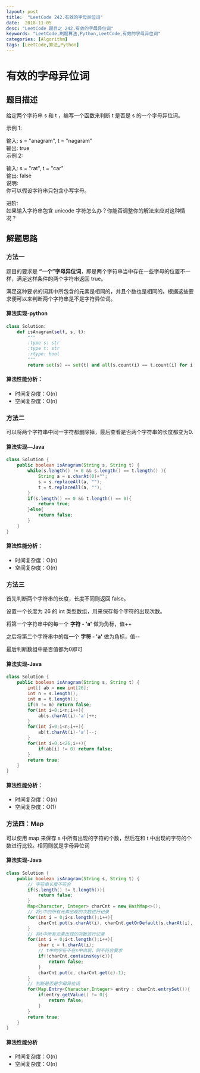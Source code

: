 ```yaml
---
layout: post
title:  "LeetCode 242.有效的字母异位词"
date:  2018-11-05
desc: "LeetCode 题目之 242.有效的字母异位词"
keywords: "LeetCode,刷题算法,Python,LeetCode,有效的字母异位词"
categories: [Algorithm]
tags: [LeetCode,算法,Python]
---
```

# 有效的字母异位词

## 题目描述

给定两个字符串 s 和 t ，编写一个函数来判断 t 是否是 s 的一个字母异位词。

示例 1:

输入: s = "anagram", t = "nagaram"<br/>
输出: true<br/>
示例 2:<br/>

输入: s = "rat", t = "car"<br/>
输出: false<br/>
说明:<br/>
你可以假设字符串只包含小写字母。<br/>

进阶:<br/>
如果输入字符串包含 unicode 字符怎么办？你能否调整你的解法来应对这种情况？

## 解题思路

### 方法一

题目的要求是 **“一个”字母异位词**，即是两个字符串当中存在一些字母的位置不一样，满足这样条件的两个字符串返回 true。

满足这种要求的词其中所包含的元素是相同的，并且个数也是相同的。根据这些要求便可以来判断两个字符串是不是字符异位词。

#### 算法实现-python

```py
class Solution:
    def isAnagram(self, s, t):
        """
        :type s: str
        :type t: str
        :rtype: bool
        """
        return set(s) == set(t) and all(s.count(i) == t.count(i) for i in set(s))
```

#### 算法性能分析：

- 时间复杂度：O(n)
- 空间复杂度：O(n)

### 方法二

可以将两个字符串中同一字符都删除掉，最后查看是否两个字符串的长度都变为0.

#### 算法实现—Java

```java
class Solution {
    public boolean isAnagram(String s, String t) {
        while(s.length() != 0 && s.length() == t.length() ){
            String a = s.charAt(0)+"";
            s = s.replaceAll(a, "");
            t = t.replaceAll(a, "");
        }
        if(s.length() == 0 && t.length() == 0){
            return true;
        }else{
            return false;
        }
    }
}
```

#### 算法性能分析：

- 时间复杂度：O(n)
- 空间复杂度：O(n)

### 方法三

首先判断两个字符串的长度，长度不同则返回 false。

设置一个长度为 26 的 int 类型数组，用来保存每个字符的出现次数。

将第一个字符串中的每一个 **字符 - 'a'** 做为角标，值++

之后将第二个字符串中的每一个 **字符 - 'a'** 做为角标，值--

最后判断数组中是否值都为0即可

#### 算法实现-Java

```java
class Solution {
    public boolean isAnagram(String s, String t) {
        int[] ab = new int[26];
        int n = s.length();
        int m = t.length();
        if(n != m) return false;
        for(int i=0;i<n;i++){
            ab[s.charAt(i)-'a']++;
        }
        for(int i=0;i<n;i++){
            ab[t.charAt(i)-'a']--;
        }
        for(int i=0;i<26;i++){
            if(ab[i] != 0) return false;
        }
        return true;
    }
}
```
#### 算法性能分析：

- 时间复杂度：O(n)
- 空间复杂度：O(1)

### 方法四：Map

可以使用 map 来保存 s 中所有出现的字符的个数，然后在和 t 中出现的字符的个数进行比较。相同则就是字母异位词

#### 算法实现-Java

```java
class Solution {
    public boolean isAnagram(String s, String t) {
        // 字符串长度不符合
        if(s.length() != t.length()){
            return false;
        }
        Map<Character, Integer> charCnt = new HashMap<>();
        // 将s中的所有元素出现的次数进行记录
        for(int i = 0;i<s.length();i++){
            charCnt.put(s.charAt(i), charCnt.getOrDefault(s.charAt(i), 0)+1);
        }
        // 将t中所有元素出现的次数进行记录
        for(int i = 0;i<t.length();i++){
            char c = t.charAt(i);
            // t中的字符不在s中出现，则不符合要求
            if(!charCnt.containsKey(c)){
                return false;
            }
            charCnt.put(c, charCnt.get(c)-1);
        }
        // 判断是否是字母异位词
        for(Map.Entry<Character,Integer> entry : charCnt.entrySet()){
            if(entry.getValue() != 0){
                return false;
            }
        }
        return true;
    }
}
```

#### 算法性能分析

- 时间复杂度：O(n)
- 空间复杂度：O(n)